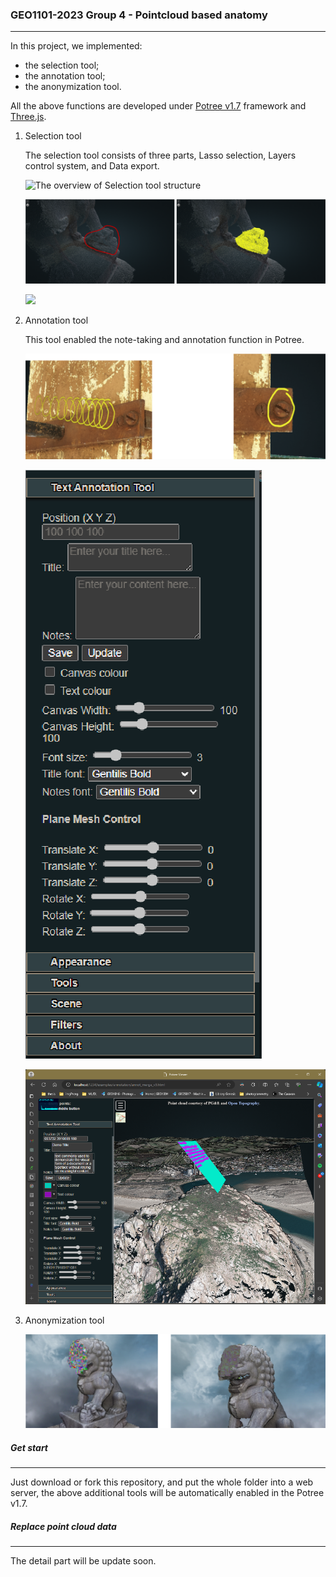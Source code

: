 ### GEO1101-2023 Group 4 - Pointcloud based anatomy

___

In this project, we implemented:

- the selection tool;
- the annotation tool;
- the anonymization tool.

All the above functions are developed under [Potree v1.7](https://github.com/potree/potree/tree/1.7/) framework and [Three.js](https://threejs.org/).

1. Selection tool

   The selection tool consists of three parts, Lasso selection, Layers control system, and Data export.

   ![The overview of Selection tool structure](./assets/selection-tool-functions.png)

   ![selection](./assets/image-20231116181455918.png)

   ![](./assets/geomatice.png)

2. Annotation tool

   This tool enabled the note-taking and annotation function in Potree.

   ![image-20231116181616582](./assets/image-20231116181616582.png)

   ![image-20231116182148736](./assets/image-20231116182148736.png)

   ![image-20231116181719523](./assets/image-20231116181719523.png)

1. Anonymization tool

   ![image-20231116182306731](./assets/image-20231116182306731.png)

##### Get start

___

Just download or fork this repository, and put the whole folder into a web server, the above additional tools will be automatically enabled in the Potree v1.7.

##### Replace point cloud data

___

The detail part will be update soon.